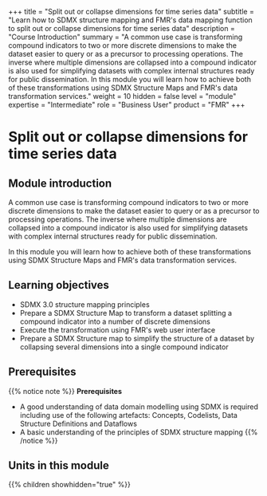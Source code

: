 +++
title = "Split out or collapse dimensions for time series data"
subtitle = "Learn how to SDMX structure mapping and FMR's data mapping function to split out or collapse dimensions for time series data"
description = "Course Introduction"
summary = "A common use case is transforming compound indicators to two or more discrete dimensions to make the dataset easier to query or as a precursor to processing operations. The inverse where multiple dimensions are collapsed into a compound indicator is also used for simplifying datasets with complex internal structures ready for public dissemination. In this module you will learn how to achieve both of these transformations using SDMX Structure Maps and FMR's data transformation services."
weight = 10
hidden = false
level = "module"
expertise = "Intermediate"
role = "Business User"
product = "FMR"
+++

# Split out or collapse dimensions for time series data

## Module introduction
A common use case is transforming compound indicators to two or more discrete dimensions to make the dataset easier to query or as a precursor to processing operations. The inverse where multiple dimensions are collapsed into a compound indicator is also used for simplifying datasets with complex internal structures ready for public dissemination. 

In this module you will learn how to achieve both of these transformations using SDMX Structure Maps and FMR's data transformation services.

## Learning objectives
- SDMX 3.0 structure mapping principles
- Prepare a SDMX Structure Map to transform a dataset splitting a compound indicator into a number of discrete dimensions
- Execute the transformation using FMR's web user interface
- Prepare a SDMX Structure map to simplify the structure of a dataset by collapsing several dimensions into a single compound indicator


## Prerequisites

{{% notice note %}}
<strong>Prerequisites</strong>
- A good understanding of data domain modelling using SDMX is required including use of the following artefacts: Concepts, Codelists, Data Structure Definitions and Dataflows
- A basic understanding of the principles of SDMX structure mapping
{{% /notice %}}

## Units in this module
{{% children showhidden="true" %}}

